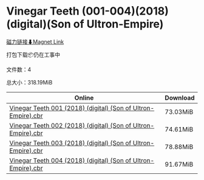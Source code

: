 # Vinegar Teeth (001-004)(2018)(digital)(Son of Ultron-Empire)

[磁力链接⬇Magnet Link](magnet:?xt=urn:btih:41a972d7c2c775dc35c77adb7127a85d0dd70d20&dn=Vinegar%20Teeth%20%28001-004%29%282018%29%28digital%29%28Son%20of%20Ultron-Empire%29)

打包下载📦仍在工事中

文件数：4

总大小：318.19MiB

Online | Download
--- | ---
[Vinegar Teeth 001 (2018) (digital) (Son of Ultron-Empire).cbr](https://github.com/alicewish/markdown/blob/master/comic/Vinegar-Teeth-001-2018-digital-Son-of-Ultron-Empire-cbr.md) | 73.03MiB
[Vinegar Teeth 002 (2018) (digital) (Son of Ultron-Empire).cbr](https://github.com/alicewish/markdown/blob/master/comic/Vinegar-Teeth-002-2018-digital-Son-of-Ultron-Empire-cbr.md) | 74.61MiB
[Vinegar Teeth 003 (2018) (digital) (Son of Ultron-Empire).cbr](https://github.com/alicewish/markdown/blob/master/comic/Vinegar-Teeth-003-2018-digital-Son-of-Ultron-Empire-cbr.md) | 78.88MiB
[Vinegar Teeth 004 (2018) (digital) (Son of Ultron-Empire).cbr](https://github.com/alicewish/markdown/blob/master/comic/Vinegar-Teeth-004-2018-digital-Son-of-Ultron-Empire-cbr.md) | 91.67MiB